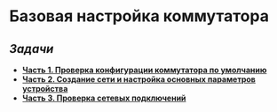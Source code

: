 # Базовая настройка коммутатора

## _Задачи_

- [**Часть 1. Проверка конфигурации коммутатора по умолчанию**][Part1]
- [**Часть 2. Создание сети и настройка основных параметров устройства**][Part2]
- [**Часть 3. Проверка сетевых подключений** ][Part3]

 [Part1]: <https://github.com/Dr-Krot/HW_01/tree/main/lab/part%201.>
 [Part2]:<https://github.com/Dr-Krot/HW_01/tree/main/lab/part%202.>
 [Part3]:<https://github.com/Dr-Krot/HW_01/tree/main/lab/part%203.>
